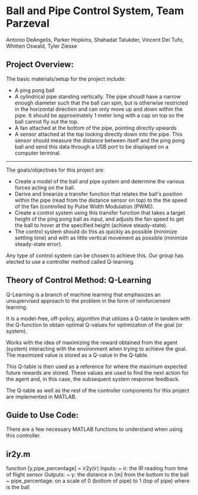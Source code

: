 # Ball and Pipe Control System, Team Parzeval


Antonio DeAngelis, Parker Hopkins, Shahadat Talukder, Vincent Del Tufo, Whitten Oswald, Tyler Ziesse


## Project Overview:
The basic materials/setup for the project include:

- A ping pong ball 
- A cylindrical pipe standing vertically. The pipe shoudl have a narrow enough diameter such that the ball can spin, but is otherwise restricted in the horizontal direction and can only move up and down within the pipe. It should be approximately 1 meter long with a cap on top so the ball cannot fly out the top. 
- A fan attached at the bottom of the pipe, pointing directly upwards
- A sensor attached at the top looking directly down into the pipe. This sensor should measure the distance between itself and the ping pong ball and send this data through a USB port to be displayed on a computer terminal. 

---
The goals/objectives for this project are:
- Create a model of the ball and pipe system and determine the various forces acting on the ball.
- Derive and linearize a transfer function that relates the ball's position within the pipe (read from the distance sensor on top) to the the speed of the fan (controlled by Pulse Width Modulation (PWM)).
- Create a control system using this transfer function that takes a target height of the ping pong ball as input, and adjusts the fan speed to get the ball to hover at the specified height (achieve steady-state).
-  The control system should do this as quickly as possible (minimize settling time) and with as little vertical movement as possible (minimize steady-state error).

Any type of control system can be chosen to achieve this. Our group has elected to use a controller method called Q-learning.

 

## Theory of Control Method: Q-Learning
Q-Learning is a branch of machine learning that emphasizes an unsupervised approach to the problem in the form of reinforcement learning. 


It is a model-free, off-policy, algorithm that utilizes a Q-table in tandem with the Q-function to obtain optimal Q-values for optimization of the goal (or system). 


Works with the idea of maximizing the reward obtained from the agent (system) interacting with the environment when trying to achieve the goal. The maximized value is stored as a Q-value in the Q-table.


This Q-table is then used as a reference for where the maximum expected future rewards are stored. These values are used to find the next action for the agent and, in this case, the subsequent system response feedback. 


The Q-table as well as the rest of the controller components for this project are implemented in MATLAB. 


## Guide to Use Code:
There are a few necessary MATLAB functions to understand when using this controller.

ir2y.m
---
function [y,pipe_percentage] = ir2y(ir)
Inputs:
 ~ ir: the IR reading from time of flight sensor
Outputs:
 ~ y: the distance in [m] from the bottom to the ball
 ~ pipe_percentage: on a scale of 0 (bottom of pipe) to 1 (top of pipe)
 where is the ball




